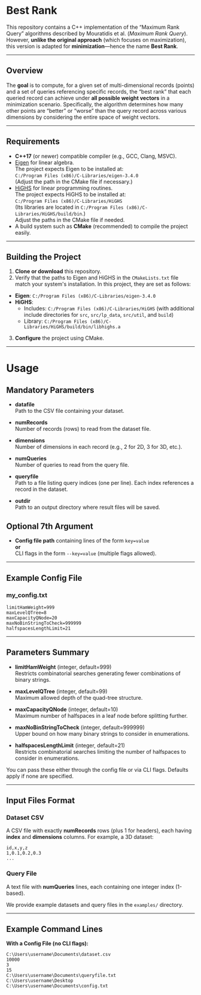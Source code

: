 # Best Rank

This repository contains a C++ implementation of the “Maximum Rank Query” algorithms described by Mouratidis et al. (*Maximum Rank Query*). However, **unlike the original approach** (which focuses on maximization), this version is adapted for **minimization**—hence the name **Best Rank**.

---

## Overview

The **goal** is to compute, for a given set of multi-dimensional records (points) and a set of queries referencing specific records, the “best rank” that each queried record can achieve under **all possible weight vectors** in a minimization scenario. Specifically, the algorithm determines how many other points are “better” or “worse” than the query record across various dimensions by considering the entire space of weight vectors.

---

## Requirements

- **C++17** (or newer) compatible compiler (e.g., GCC, Clang, MSVC).
- [Eigen](http://eigen.tuxfamily.org/) for linear algebra.  
  The project expects Eigen to be installed at:  
  `C:/Program Files (x86)/C-Libraries/eigen-3.4.0`  
  (Adjust the path in the CMake file if necessary.)
- [HiGHS](https://www.highs.dev/) for linear programming routines.  
  The project expects HiGHS to be installed at:  
  `C:/Program Files (x86)/C-Libraries/HiGHS`  
  (Its libraries are located in `C:/Program Files (x86)/C-Libraries/HiGHS/build/bin`.)  
  Adjust the paths in the CMake file if needed.
- A build system such as **CMake** (recommended) to compile the project easily.

---

## Building the Project

1. **Clone or download** this repository.
2. Verify that the paths to Eigen and HiGHS in the `CMakeLists.txt` file match your system's installation. In this project, they are set as follows:
  - **Eigen**: `C:/Program Files (x86)/C-Libraries/eigen-3.4.0`
  - **HiGHS**:
    - Includes: `C:/Program Files (x86)/C-Libraries/HiGHS` (with additional include directories for `src`, `src/lp_data`, `src/util`, and `build`)
    - Library: `C:/Program Files (x86)/C-Libraries/HiGHS/build/bin/libhighs.a`
3. **Configure** the project using CMake.

---

# Usage

## Mandatory Parameters

- **datafile**  
  Path to the CSV file containing your dataset.

- **numRecords**  
  Number of records (rows) to read from the dataset file.

- **dimensions**  
  Number of dimensions in each record (e.g., 2 for 2D, 3 for 3D, etc.).

- **numQueries**  
  Number of queries to read from the query file.

- **queryfile**  
  Path to a file listing query indices (one per line). Each index references a record in the dataset.

- **outdir**  
  Path to an output directory where result files will be saved.

## Optional 7th Argument

- **Config file path** containing lines of the form `key=value`  
  **or**  
  CLI flags in the form `--key=value` (multiple flags allowed).

---

## Example Config File

### my_config.txt

```text
limitHamWeight=999
maxLevelQTree=8
maxCapacityQNode=20
maxNoBinStringToCheck=999999
halfspacesLengthLimit=21
```

---

## Parameters Summary

- **limitHamWeight** (integer, default=999)  
  Restricts combinatorial searches generating fewer combinations of binary strings.

- **maxLevelQTree** (integer, default=99)  
  Maximum allowed depth of the quad-tree structure.

- **maxCapacityQNode** (integer, default=10)  
  Maximum number of halfspaces in a leaf node before splitting further.

- **maxNoBinStringToCheck** (integer, default=999999)  
  Upper bound on how many binary strings to consider in enumerations.

- **halfspacesLengthLimit** (integer, default=21)  
  Restricts combinatorial searches limiting the number of halfspaces to consider in enumerations.

You can pass these either through the config file or via CLI flags. Defaults apply if none are specified.

---

## Input Files Format

### Dataset CSV

A CSV file with exactly **numRecords** rows (plus 1 for headers), each having **index** and **dimensions** columns. For example, a 3D dataset:

```csv
id,x,y,z
1,0.1,0.2,0.3
...
```

### Query File

A text file with **numQueries** lines, each containing one integer index (1-based).

We provide example datasets and query files in the `examples/` directory.

---

## Example Command Lines

**With a Config File (no CLI flags):**

```text
C:\Users\username\Documents\dataset.csv
10000
3
15
C:\Users\username\Documents\queryfile.txt
C:\Users\username\Desktop
C:\Users\username\Documents\config.txt
```
